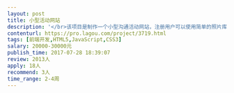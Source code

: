 ```yaml
---                
layout: post       
title: 小型活动网站           
description: '</br>该项目是制作一个小型沟通活动网站，注册用户可以使用简单的照片库功能上传照片。此自适应网站需要能够支持台式机，平板电脑和移动设备。最初概念不需要超过15页。</br></br>所需技能</br>－ 精通HTML5, CSS3, SASS, JavaScript和CSS 动画</br>－ 对通过AJAX进行部分页面更新和前端照片裁剪有很好的了解</br>－ 跨浏览器测试和调试</br>－ 扎实的前端发展经验</br>－ 能够反复地与设计师和后端开发人员一同工作</br>－ 在可能的情况下，尽量遵循前端开发的最佳做法</br>－ 理解并将基本的SEO原则应用于前端开发</br></br>加分条件</br>能够坐班，与创意团队及后端开发人员一同工作。公司在马当路SOHO复兴广场。</br>'     
contenturl: https://pro.lagou.com/project/3719.html      
tags: [前端开发,HTML5,JavaScript,CSS3]            
salary: 20000-30000元          
publish_time: 2017-07-28 18:39:07         
review: 2013人                   
apply: 18人                   
recommend: 3人                   
time_range: 2-4周              
---                 
```

